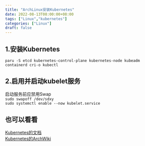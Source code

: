 ```yaml
---
title: "ArchLinux安装Kubernetes"
date: 2022-08-13T08:00:00+08:00
tags: ["Linux","kubernetes"]
categories: ["Linux"]
draft: false
---
```


## 1.安装Kubernetes

`paru -S etcd kubernetes-control-plane kubernetes-node kubeadm containerd cri-o kubectl`

## 2.启用并启动kubelet服务

启动服务前应禁用Swap  
`sudo swapoff /dev/sdxy`  
`sudo systemctl enable --now kubelet.service`

## 也可以看看

[Kubernetes的文档](https://kubernetes.io/docs/home/)  
[Kubernetes的ArchWiki](https://wiki.archlinux.org/title/Kubernetes)
